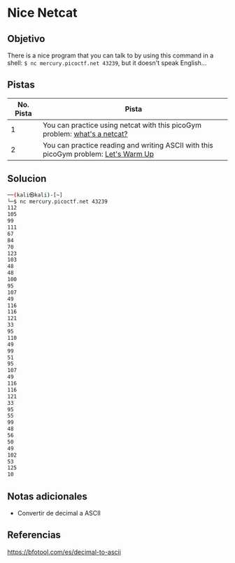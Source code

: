 # Nice Netcat

## Objetivo
There is a nice program that you can talk to by using this command in a shell: `$ nc mercury.picoctf.net 43239`, but it doesn't speak English...

## Pistas
| No. Pista | Pista                                                                                                                                 |
| --------- | ------------------------------------------------------------------------------------------------------------------------------------- |
| 1         | You can practice using netcat with this picoGym problem: [what's a netcat?](https://play.picoctf.org/practice/challenge/34)           |
| 2         | You can practice reading and writing ASCII with this picoGym problem: [Let's Warm Up](https://play.picoctf.org/practice/challenge/22) |

## Solucion
```bash
──(kali㉿kali)-[~]
└─$ nc mercury.picoctf.net 43239
112 
105 
99 
111 
67 
84 
70 
123 
103 
48 
48 
100 
95 
107 
49 
116 
116 
121 
33 
95 
110 
49 
99 
51 
95 
107 
49 
116 
116 
121 
33 
95 
55 
99 
48 
56 
50 
49 
102 
53 
125 
10 
```

## Notas adicionales
* Convertir de decimal a ASCII

## Referencias
https://bfotool.com/es/decimal-to-ascii